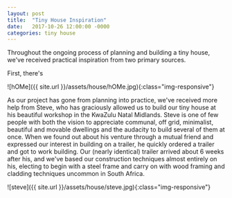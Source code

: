 ```yaml
---
layout: post
title:  "Tiny House Inspiration"
date:   2017-10-26 12:00:00 -0000
categories: tiny house
---
```


Throughout the ongoing process of planning and building a tiny house, we've received practical inspiration from two primary sources.

First, there's

![hOMe]({{ site.url }}/assets/house/hOMe.jpg){:class="img-responsive"}


As our project has gone from planning into practice, we've received more help from Steve, who has graciously allowed us to build our tiny house at his beautiful workshop in the KwaZulu Natal Midlands. Steve is one of few people with both the vision to appreciate communal, off grid, minimalist, beautiful and movable dwellings and the audacity to build several of them at once. When we found out about his venture through a mutual friend and expressed our interest in building on a trailer, he quickly ordered a trailer and got to work building. Our (nearly identical) trailer arrived about 6 weeks after his, and we've based our construction techniques almost entirely on his, electing to begin with a steel frame and carry on with wood framing and cladding techniques uncommon in South Africa.

![steve]({{ site.url }}/assets/house/steve.jpg){:class="img-responsive"}
